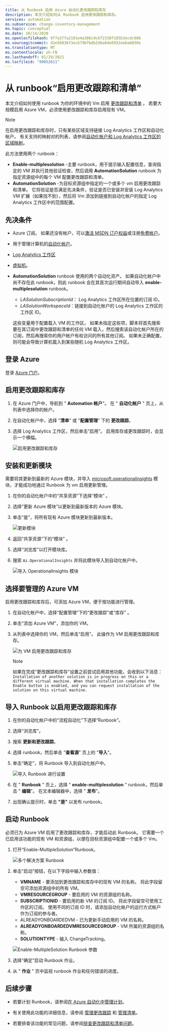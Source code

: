 ```yaml
---
title: 从 Runbook 启用 Azure 自动化更改跟踪和库存
description: 本文介绍如何从 Runbook 启用更改跟踪和库存。
services: automation
ms.subservice: change-inventory-management
ms.topic: conceptual
ms.date: 10/14/2020
ms.openlocfilehash: 9f7a37fa2101e4a386c9c6f2338f185b3ecdc986
ms.sourcegitcommit: d1e56036f3ecb79bfbdb2d6a84e6932ee6a0830e
ms.translationtype: MT
ms.contentlocale: zh-CN
ms.lasthandoff: 01/29/2021
ms.locfileid: "99052611"
---
```

# <a name="enable-change-tracking-and-inventory-from-a-runbook"></a>从 runbook“启用更改跟踪和清单”

本文介绍如何使用 runbook 为你的环境中的 Vm 启用 [更改跟踪和清单](overview.md) 。 若要大规模启用 Azure VM，必须使用更改跟踪和库存启用现有 VM。

> [!NOTE]
> 在启用更改跟踪和库存时，只有某些区域支持链接 Log Analytics 工作区和自动化帐户。 有关支持的映射对的列表，请参阅[自动化帐户和 Log Analytics 工作区的区域映射](../how-to/region-mappings.md)。

此方法使用两个 runbook：

* **Enable-multiplesolution** -主要 runbook，用于提示输入配置信息，查询指定的 VM 并执行其他验证检查，然后调用 **AutomationSolution** runbook 为指定资源组中的每个 VM 配置更改跟踪和清单。
* **AutomationSolution** -为目标资源组中指定的一个或多个 vm 启用更改跟踪和清单。 它将验证是否满足先决条件，验证是否已安装并安装 Log Analytics VM 扩展（如果找不到），然后将 Vm 添加到链接到自动化帐户的指定 Log Analytics 工作区中的范围配置。

## <a name="prerequisites"></a>先决条件

* Azure 订阅。 如果还没有帐户，可以[激活 MSDN 订户权益](https://azure.microsoft.com/pricing/member-offers/msdn-benefits-details/)或注册[免费帐户](https://azure.microsoft.com/free/?WT.mc_id=A261C142F)。
* 用于管理计算机的[自动化帐户](../automation-security-overview.md)。
* [Log Analytics 工作区](../../azure-monitor/platform/design-logs-deployment.md)
* [虚拟机](../../virtual-machines/windows/quick-create-portal.md)。
* **AutomationSolution** runbook 使用的两个自动化资产。 如果自动化帐户中尚不存在此 runbook，则此 runbook 会在其首次运行期间自动导入 **enable-multiplesolution** runbook。
    * *LASolutionSubscriptionId*： Log Analytics 工作区所在位置的订阅 ID。
    * *LASolutionWorkspaceId*：链接到自动化帐户的 Log Analytics 工作区的工作区 ID。

    这些变量用于配置载入 VM 的工作区。 如果未指定这些项，脚本将首先搜索要在其订阅中更改跟踪和清单的任何 VM 载入，然后搜索该自动化帐户所在的订阅，然后再搜索你的用户帐户有权访问的所有其他订阅。 如果未正确配置，则可能会导致计算机载入到某些随机 Log Analytics 工作区。

## <a name="sign-in-to-azure"></a>登录 Azure

登录 [Azure 门户](https://portal.azure.com)。

## <a name="enable-change-tracking-and-inventory"></a>启用更改跟踪和库存

1. 在 Azure 门户中，导航到 " **Automation 帐户**"。 在 " **自动化帐户** " 页上，从列表中选择你的帐户。

1. 在自动化帐户中，选择 "**清单**" 或 "**配置管理**" 下的 **更改跟踪**。

1. 选择 Log Analytics 工作区，然后单击“启用”。 启用库存或更改跟踪时，会显示一个横幅。

    ![启用更改跟踪和库存](media/enable-from-automation-account/enable-feature.png)

## <a name="install-and-update-modules"></a>安装和更新模块

需要将其更新到最新的 Azure 模块，并导入 [microsoft.operationalinsights](/powershell/module/az.operationalinsights) 模块，才能成功地通过 Runbook 为 vm 启用更新管理。

1. 在你的自动化帐户中的“共享资源”下选择“模块” 。

2. 选择“更新 Azure 模块”以更新到最新版本的 Azure 模块。

3. 单击“是”，将所有现有 Azure 模块更新到最新版本。

    ![更新模块](media/enable-from-runbook/update-modules.png)

4. 返回“共享资源”下的“模块” 。

5. 选择“浏览库”以打开模块库。

6. 搜索 `Az.OperationalInsights` 并将此模块导入到自动化帐户中。

    ![导入 OperationalInsights 模块](media/enable-from-runbook/import-operational-insights-module.png)

## <a name="select-azure-vm-to-manage"></a>选择要管理的 Azure VM

启用更改跟踪和库存后，可添加 Azure VM，便于按功能进行管理。

1. 在自动化帐户中，选择“配置管理”下的“更改跟踪”或“库存”  。

2. 单击“添加 Azure VM”，添加你的 VM。

3. 从列表中选择你的 VM，然后单击“启用”。 此操作为 VM 启用更改跟踪和库存。

   ![为 VM 启用更改跟踪和库存](media/enable-from-runbook/enable-azure-vm.png)

    > [!NOTE]
    > 如果在完成“更改跟踪和库存”设置之前尝试启用其他功能，会收到以下消息：`Installation of another solution is in progress on this or a different virtual machine. When that installation completes the Enable button is enabled, and you can request installation of the solution on this virtual machine.`

## <a name="import-a-runbook-to-enable-change-tracking-and-inventory"></a>导入 Runbook 以启用更改跟踪和库存

1. 在你的自动化帐户中的“流程自动化”下选择“Runbook”。

2. 选择“浏览库”。

3. 搜索 **更新和更改跟踪**。

4. 选择 runbook，然后单击 "**查看源**" 页上的 "**导入**"。

5. 单击“确定”，将 Runbook 导入到自动化帐户中。

   ![导入 Runbook 进行设置](media/enable-from-runbook/import-from-gallery.png)

6. 在 " **Runbook** " 页上，选择 " **enable-multiplesolution** " runbook，然后单击 " **编辑**"。 在文本编辑器中，选择 "  **发布**"。

7. 出现确认提示时，单击 **"是"** 以发布 runbook。

## <a name="start-the-runbook"></a>启动 Runbook

必须已为 Azure VM 启用了更改跟踪和库存，才能启动此 Runbook。 它需要一个已启用该功能的现有 VM 和资源组，以便在目标资源组中配置一个或多个 Vm。

1. 打开“Enable-MultipleSolution”Runbook。

   ![多个解决方案 Runbook](media/enable-from-runbook/runbook-overview.png)

2. 单击“启动”按钮，在以下字段中输入参数值：

   * **VMNAME** - 要添加到更改跟踪和库存中的现有 VM 的名称。 将此字段留空可添加资源组中的所有 VM。
   * **VMRESOURCEGROUP** - 要启用的 VM 的资源组的名称。
   * **SUBSCRIPTIONID** - 要启用的新 VM 的订阅 ID。 将此字段留空可使用工作区的订阅。 使用不同的订阅 ID 时，请添加自动化帐户的运行方式帐户作为订阅的参与者。
   * ALREADYONBOARDEDVM - 已为更新手动启用的 VM 的名称。
   * **ALREADYONBOARDEDVMRESOURCEGROUP** - VM 所属的资源组的名称。
   * **SOLUTIONTYPE** - 输入 ChangeTracking。

   ![Enable-MultipleSolution Runbook 参数](media/enable-from-runbook/runbook-parameters.png)

3. 选择“确定”启动 Runbook 作业。

4. 从 " **作业** " 页中监视 runbook 作业和任何错误的进度。

## <a name="next-steps"></a>后续步骤

* 若要计划 Runbook，请参阅[在 Azure 自动化中管理计划](../shared-resources/schedules.md)。

* 有关使用此功能的详细信息，请参阅 [管理更改跟踪](manage-change-tracking.md) 和 [管理清单](manage-inventory-vms.md)。

* 若要排查该功能的常见问题，请参阅[排查更改跟踪和清单问题](../troubleshoot/change-tracking.md)。


